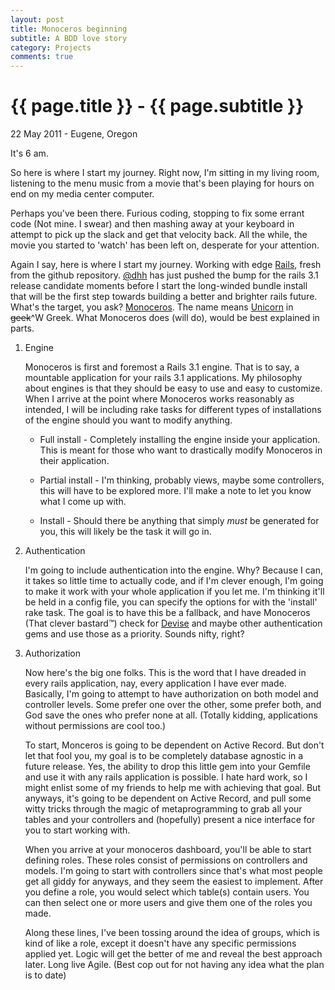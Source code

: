 ```yaml
---
layout: post
title: Monoceros beginning
subtitle: A BDD love story
category: Projects
comments: true
---
```


{{ page.title }} - {{ page.subtitle }}
================
<p class="meta">22 May 2011 - Eugene, Oregon</p>

It's 6 am.

So here is where I start my journey. Right now, I'm sitting in my living room, listening to the menu music from a movie that's been playing for hours on end on my media center computer.

Perhaps you've been there. Furious coding, stopping to fix some errant code (Not mine. I swear) and then mashing away at your keyboard in attempt to pick up the slack and get that velocity back. All the while, the movie you started to 'watch' has been left on, desperate for your attention.

Again I say, here is where I start my journey. Working with edge [Rails](https://github.com/rails/rails), fresh from the github repository. [@dhh](http://twitter.com/dhh) has just pushed the bump for the rails 3.1 release candidate moments before I start the long-winded bundle install that will be the first step towards building a better and brighter rails future. What's the target, you ask? [Monoceros](https://github.com/Spaceghost/Monoceros). The name means [Unicorn](http://en.wikipedia.org/wiki/Monoceros) in <strike>geek</strike>^W Greek. What Monoceros does (will do), would be best explained in parts.

1. Engine

    Monoceros is first and foremost a Rails 3.1 engine. That is to say, a mountable application for your rails 3.1 applications.
    My philosophy about engines is that they should be easy to use and easy to customize. When I arrive at the point where Monoceros  works reasonably as intended, I will be including rake tasks for different types of installations of the engine should you want to modify anything.

    * Full install - Completely installing the engine inside your application. This is meant for those who want to drastically modify Monoceros in their application.

    * Partial install - I'm thinking, probably views, maybe some controllers, this will have to be explored more. I'll make a note to let you know what I come up with.

    * Install - Should there be anything that simply *must* be generated for you, this will likely be the task it will go in.

2. Authentication

    I'm going to include authentication into the engine. Why? Because I can, it takes so little time to actually code, and if I'm clever enough, I'm going to make it work with your whole application if you let me. I'm thinking it'll be held in a config file, you can specify the options for with the 'install' rake task. The goal is to have this be a fallback, and have Monoceros (That clever bastard™) check for [Devise](https://github.com/plataformatec/devise) and maybe other authentication gems and use those as a priority. Sounds nifty, right?

3. Authorization

    Now here's the big one folks. This is the word that I have dreaded in every rails application, nay, every application I have ever made. Basically, I'm going to attempt to have authorization on both model and controller levels. Some prefer one over the other, some prefer both, and God save the ones who prefer none at all. (Totally kidding, applications without permissions are cool too.)

    To start, Monceros is going to be dependent on Active Record. But don't let that fool you, my goal is to be completely database agnostic in a future release. Yes, the ability to drop this little gem into your Gemfile and use it with any rails application is possible. I hate hard work, so I might enlist some of my friends to help me with achieving that goal. But anyways, it's going to be dependent on Active Record, and pull some witty tricks through the magic of metaprogramming to grab all your tables and your controllers and (hopefully) present a nice interface for you to start working with.

    When you arrive at your monoceros dashboard, you'll be able to start defining roles. These roles consist of permissions on controllers and models. I'm going to start with controllers since that's what most people get all giddy for anyways, and they seem the easiest to implement. After you define a role, you would select which table(s) contain users. You can then select one or more users and give them one of the roles you made.

    Along these lines, I've been tossing around the idea of groups, which is kind of like a role, except it doesn't have any specific permissions applied yet. Logic will get the better of me and reveal the best approach later. Long live Agile. (Best cop out for not having any idea what the plan is to date)

